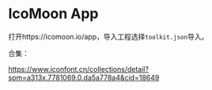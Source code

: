 # IcoMoon App

打开https://icomoon.io/app，导入工程选择`toolkit.json`导入。



合集：

https://www.iconfont.cn/collections/detail?spm=a313x.7781069.0.da5a778a4&cid=18649
